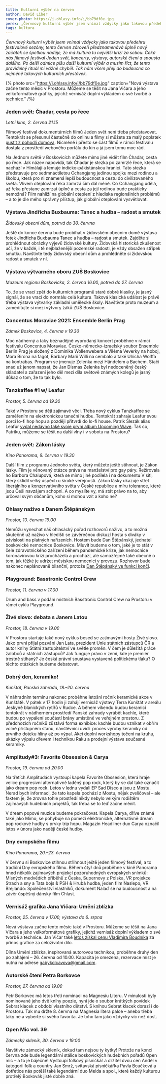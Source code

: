 ```yaml
---
title: Kulturní výběr na červen
author: David Liber
cover-photo: https://i.ohlasy.info/i/bb79df0e.jpg
perex: „Červnový kulturní výběr jsem vnímal vždycky jako takovou předehru festivalové sezóny, tento červen zároveň předznamenává úplně nový začátek se špetkou naděje, že má kultura tu největší krizi za sebou,“ píše David Liber a zve vás k přehledu červnové kultury.
tags: kultura
---
```


*Červnový kulturní výběr jsem vnímal vždycky jako takovou předehru festivalové sezóny, tento červen zároveň předznamenává úplně nový začátek se špetkou naděje, že má kultura tu největší krizi za sebou. Čeká nás filmový festival Jeden svět, koncerty, výstavy, autorské čtení a spousta dalšího. Po delší odmlce píšu další kulturní výběr a musím říct, že tento pravidelný rituál mi vážně chyběl. Tak nám všem přeji do budoucna co nejméně takových kulturních přestávek.*

{% photo src="https://i.ohlasy.info/i/bb79df0e.jpg" caption="Nová výstava začne tento měsíc v Prostoru. Můžeme se těšit na Jana Vičara a jeho velkoformátové grafiky, jejichž vernisáž doplní výkladem o své tvorbě a technice." /%}

### Jeden svět: Čhadar, cesta po řece

*Letní kino, 2. června 21.15*

Filmový festival dokumentárních filmů Jeden svět není třeba představovat. Tentokrát se přesunul částečně do onlinu a filmy si můžete za malý poplatek [pustit z pohodlí domova](https://www.jedensvetonline.cz/). Nicméně i přesto se část filmů v rámci festivalu dostala z prostředí webového portálu do kin a já jsem tomu moc rád.

Na Jednom světě v Boskovicích můžete mimo jiné vidět film Čhadar, cesta po řece. Jak název napovídá, tak Čhadar je stezka po zamrzlé řece, která se nachází v Himálaji a lemuje indicko-pákistánskou hranici. Tato stezka představuje pro sedmnáctiletou Cchangjang jedinou spojku mezi rodinou a školou, která pro ni znamená lepší budoucnost a cestu do civilizovaného světa. Vlivem oteplování řeka zamrzá čím dál méně. Co Cchangjang udělá, až řeka přestane zamrzat úplně a cesta za její rodinou bude prakticky nemožná? Film nahlíží na globální oteplení z hlediska regionálních problémů – a to je dle mého správný přístup, jak globální oteplování vysvětlovat. 

### Výstava Jindřicha Buxbauma: Tanec a hudba – radost a smutek

*Židovský obecní dům, potrvá do 30. června* 

Ještě do konce června bude probíhat v židovském obecním domě výstava fotek Jindřicha Buxbauma Tanec a hudba – radost a smutek. Zajděte si prohlédnout obrázky výjevů židovské kultury. Židovská historická zkušenost učí, že v každé, i té nejblaženější pozemské radosti, je vždy obsažen střípek smutku. Navštivte tedy židovský obecní dům a prohlédněte si židovskou radost a smutek v ní.

### Výstava výtvarného oboru ZUŠ Boskovice

*Muzeum regionu Boskovicka, 2. června 16.00, potrvá do 27. června*

To, že se vrací zpět do kulturních programů staré dobré klasiky, je jasný signál, že se vrací do normálu celá kultura. Taková klasická událost je právě třeba výstava výtvarky základní umělecké školy. Navštivte proto muzeum a zameditujte si mezi výtvory žáků ZUŠ Boskovice.

### Concentus Moraviae 2021: Ensemble Berlin Prag 

*Zámek Boskovice, 4. června v 19.30*

Moc nádherný a taky beznadějně vyprodaný koncert proběhne v rámci festivalu Concentus Moraviae. Česko-německo-izraelský soubor Ensemble Berlin Prag je složený z Dominika Wollenwebera a Viléma Veverky na hoboj, Mora Birona na fagot, Barbary Marii Willi na cembalo a také Ulricha Wolffa na kontrabas. Program se jmenuje Zelenka mezi Händelem a Bachem. Stačí snad už jenom napsat, že Jan Dismas Zelenka byl nedoceněný český skladatel a zařazení jeho děl mezi díla světově známých kolegů je jasný důkaz o tom, že to tak bylo. 

### Tanzkaffee #1 w/ Leafur

*Prostor, 5. června od 19.30*

Také v Prostoru se dějí zajímavé věci. Třeba nový cyklus Tanzkaffee se zaměřením na elektronickou taneční hudbu. Tentokrát zahraje Leafur svou porci lo-fi hop hopu a později přitvrdí do lo-fi house. Patrik Slezák alias Leafur [vydal nedávno také svoje první album Upcoming Wave](https://ohlasy.info/clanky/2021/02/rozhovor-leafur.html). Tak co, Patriku, můžeme se těšit na další vlny i v sobotu na Prostoru?

### Jeden svět: Zákon lásky

*Kino Panorama, 6. června v 19.30*

Další film z programu Jednoho světa, který můžete ještě stihnout, je Zákon lásky. Film je věnovaný otázce práva na manželství pro gay páry. Režírovala ho Barbora Chalupová, která se mimo jiné podílela i na dokumentu V síti, který sklidil velký úspěch u široké veřejnosti. Zákon lásky ukazuje střet liberálního a konzervativního světa v České republice a míru tolerance, které jsou Češi navzájem schopni. A co myslíte vy, má stát právo na to, aby určoval svým občanům, koho si mohou vzít a koho ne?

### Ohlasy naživo s Danem Štěpánským

*Prostor, 10. června 19.00*

Nemůžu vynechat náš ohlasácký pořad rozhovorů naživo, a to možná skutečně už naživo v hledišti se závěrečnou diskuzí hosta s diváky v závislosti na platných nařízeních. Hostem bude Dan Štěpánský, jednatel boskovické nemocnice Boskovice. Mluvit budeme o tom, jaké je to stát v čele zdravotnického zařízení během pandemické krize, jak nemocnice koronavirovou krizí procházela a prochází, ale samozřejmě také obecně o tom, jak těžké je udržet městskou nemocnici v provozu. Rozhovor bude nakonec neplánovaně bilanční, protože [Dan Štěpánský ve funkci končí](https://ohlasy.info/clanky/2021/06/stepansky-konci.html).

### Playground: Basstronic Control Crew

*Prostor, 11. června v 17.00*

Drum and bass v podání místních Basstronic Control Crew na Prostoru v rámci cyklu Playground.

### Živé slovo: debata s Janem Latou

*Prostor, 18. června v 19.00*

V Prostoru startuje také nový cyklus besed se zajímavými hosty Živé slovo. Jako první přijal pozvání Jan Lata, prezident Unie státních zástupců ČR a autor knihy Státní zastupitelství ve světle proměn. V čem je důležitá práce žalobců a státních zástupců? Jak funguje právo v zemi, kde je premiér trestně stíhaný? Je česká právní soustava vystavená politickému tlaku? O těchto otázkách budeme debatovat.

### Dobrý den, keramiko! 

*Kunštát, Panská zahrada, 18.–20. června*

V náhradním termínu nakonec proběhne letošní ročník keramické akce v Kunštátě. V pátek v 17 hodin ji zahájí vernisáž výstavy Terra Kunštát v areálu Jeskyně blanických rytířů v Rudce. A během víkendu budou keramici tentokrát v nádherném prostředí Panské zahrady vyrábět kachle, které budou po vypálení součástí brány umístěné ve veřejném prostoru. Z předchozích ročníků zůstává forma exhibice: kachle budou vznikat v obřím volně přístupném stanu, návštěvníci uvidí  proces výroby keramiky od prvního doteku hlíny až po výpal. Akci doplní workshopy točení na kruhu, ukázky výpalu dřevem i technikou Raku a prodejní výstava současné keramiky. 

### Amplitudy#3: Favorite Obsession & Carya

*Prostor, 19. června od 20.00*

Na třetích Amplitudách vystoupí kapela Favorite Obssesion, která hraje velice progresivní alternativně laděný pop rock, který by se dal také označit jako dream pop rock. Letos v lednu vydali EP Sad Disco a jsou z Mostu. Nerad bych informaci, že tato kapela pochází z Mostu, nějak zveličoval – ale faktem je, že zrovna tohle prostředí nikdy nebylo velkým rodištěm zajímavých hudebních projektů, tak třeba se to teď začne měnit. 

V dream popové muzice budeme pokračovat. Kapela Carya, dříve známá také jako Mimo, se pohybuje na pomezí elektronické, alternativně dream pop rockové hudby s prvky trip hopu. Magazín Headliner duo Carya označil letos v únoru jako naději české hudby.

### Dny evropského filmu

*Kino Panorama, 20.–23. června*

V červnu si Boskovice stihnou střihnout ještě jeden filmový festival, a to tradiční Dny evropského filmu. Během čtyř dnů proběhne v kině Panorama hned několik zajímavých projekcí pozoruhodných evropských snímků: Mlsných medvědích příběhů z Česka, Supernovy z Polska, VR projekce Strach a sny a Tata bojs & PSH & Hrubá hudba, jeden film Naslepo, VR Brejlando: Společenství vlastníků, dokument Nalaď se na budoucnost a na závěr úspěšný dánský film Chlast.

### Vernisáž grafika Jana Vičara: Umění zblízka

*Prostor, 25. června v 17.00, výstava do 6. srpna*

Nová výstava začne tento měsíc také v Prostoru. Můžeme se těšit na Jana Vičara a jeho velkoformátové grafiky, jejichž vernisáž doplní výkladem o své tvorbě a technice. Jan Vičar také [letos získal cenu Vladimíra Boudníka](https://magazin.aktualne.cz/kultura/umeni/boudnikovu-cenu-dostal-grafik-jan-vicar-vystava-prazsky-hrad/r~d91d3fe0a77711eb9a61ac1f6b220ee8/) za přínos grafice za celoživotní dílo.

Dílna Umění zblízka, inspirovaná autorovou technikou, proběhne druhý den po zahájení – 26. června od 10.00. Kapacita je omezena, rezervace míst je nutná na adrese <gabykolcavova@gmail.com>.

### Autorské čtení Petra Borkovce

*Prostor, 27. června od 19.00*

Petr Borkovec má letos třetí nominaci na Magnesiu Literu. V minulosti byly nominované jeho dvě knihy poezie, nyní jde o soubor krátkých povídek Sebrat klacek z období vlastního dětství. S knihou Sebrat klacek dorazí i do Prostoru. Tak mu držte 8. června na Magnesia litera palce – anebo třeba taky ne a vyberte si svého favorita. Je toho tam jako vždycky víc než dost.

### Open Mic vol. 39

*Zámecký skleník, 30. června v 19:00*

Navštivte zámecký skleník, dokud tam nejsou ty kytky! Protože na konci června zde bude legendární stálice boskovických hudebních pořadů Open mic – a to je báječné! Vystoupí folkový písničkář a držitel dvou cen Anděl v kategorii folk a country Jan Smrž, svitavská písničkářka Pavla Boučková a dotřetice nás potěší také legendární duo Melda a spol., které každý kulturou protřelý Boskovák jistě dobře zná.